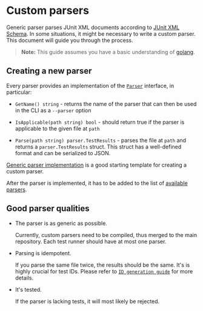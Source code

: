# Custom parsers

Generic parser parses JUnit XML documents according to [JUnit XML Schema](https://github.com/windyroad/JUnit-Schema/blob/master/JUnit.xsd). In some situations, it might be necessary to write a  custom parser. This document will guide you through the process.

> **Note:** This guide assumes you have a basic understanding of [golang](https://go.dev/).

## Creating a new parser

Every parser provides an implementation of the [`Parser`](https://pkg.go.dev/github.com/semaphoreci/test-results@v0.4.13/pkg/parser#Parser) interface, in particular:

- `GetName() string` - returns the name of the parser that can then be used in the CLI as a `--parser` option

- `IsApplicable(path string) bool` - should return true if the parser is applicable to the given file at `path`

- `Parse(path string) parser.TestResults` - parses the file at `path` and returns a `parser.TestResults` struct. This struct has a well-defined format and can be serialized to JSON.

[Generic parser implementation](https://github.com/semaphoreci/test-results/blob/master/pkg/parsers/generic.go) is a good starting template for creating a custom parser.

After the parser is implemented, it has to be added to the list of [available parsers](https://github.com/semaphoreci/test-results/blob/master/pkg/parsers/parsers.go#L10).

## Good parser qualities

- The parser is as generic as possible.

    Currently, custom parsers need to be compiled, thus merged to the main repository. Each test runner should have at most one parser.

- Parsing is idempotent.

    If you parse the same file twice, the results should be the same. It's is highly crucial for test IDs. Please refer to [`ID generation guide`](id-generation.md) for more details.

- It's tested.

    If the parser is lacking tests, it will most likely be rejected.
